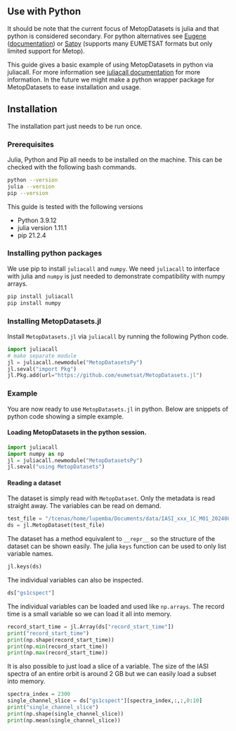 ## Use with Python
It should be note that the current focus of MetopDatasets is julia and that python is considered secondary. For python alternatives see 
[Eugene](https://anaconda.org/Eumetsat/eugene) ([documentation](https://www-cdn.eumetsat.int/files/2020-04/pdf_ten_02030_ug_eugene.pdf)) or [Satpy](https://satpy.readthedocs.io/en/stable/index.html) (supports many EUMETSAT formats but only limited support for Metop). 

This guide gives a basic example of using MetopDatasets in python via juliacall. For more information see [juliacall documentation](https://juliapy.github.io/PythonCall.jl/stable/juliacall/) for more information. In the future we might make a python wrapper package for MetopDatasets to ease installation and usage.

## Installation
The installation part just needs to be run once.
### Prerequisites 
Julia, Python and Pip all needs to be installed on the machine. This can be checked with the following bash commands.
```bash
python --version
julia --version
pip --version
```
This guide is tested with the following versions 
- Python 3.9.12
- julia version 1.11.1
- pip 21.2.4
### Installing python packages
We use pip to install `juliacall` and `numpy`. We need `juliacall` to interface with julia and `numpy` is just needed to demonstrate compatibility with numpy arrays.

```bash
pip install juliacall
pip install numpy
```

### Installing MetopDatasets.jl
Install `MetopDatasets.jl` via `juliacall` by running the following Python code.
```python
import juliacall
# make separate module
jl = juliacall.newmodule("MetopDatasetsPy") 
jl.seval("import Pkg")
jl.Pkg.add(url="https://github.com/eumetsat/MetopDatasets.jl")
```

### Example
You are now ready to use `MetopDatasets.jl` in python. Below are snippets of python code showing a simple example.
#### Loading MetopDatasets in the python session.
```python
import juliacall
import numpy as np
jl = juliacall.newmodule("MetopDatasetsPy")
jl.seval("using MetopDatasets")
```
#### Reading a dataset 
The dataset is simply read with `MetopDataset`. Only the metadata is read straight away. The variables can be read on demand.
```python
test_file = "/tcenas/home/lupemba/Documents/data/IASI_xxx_1C_M01_20240819103856Z_20240819104152Z_N_C_20240819112911Z"
ds = jl.MetopDataset(test_file)
```
The dataset has a method equivalent to `__repr__` so the structure of the dataset can be shown easily. The julia `keys` function can be used to only list variable names.
```python
jl.keys(ds)
```
The individual variables can also be inspected. 
```python
ds["gs1cspect"]
```
The individual variables can be loaded and used like `np.arrays`. The record time is a small variable so we can load it all into memory.
```python
record_start_time = jl.Array(ds["record_start_time"])
print("record_start_time")
print(np.shape(record_start_time))
print(np.min(record_start_time))
print(np.max(record_start_time))
```

It is also possible to just load a slice of a variable. The size of the IASI spectra of an entire orbit is around 2 GB but we can easily load a subset into memory. 
```python
spectra_index = 2300
single_channel_slice = ds["gs1cspect"][spectra_index,:,:,0:10]
print("single_channel_slice")
print(np.shape(single_channel_slice))
print(np.mean(single_channel_slice))
```
